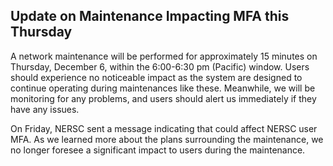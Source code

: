 ## Update on Maintenance Impacting MFA this Thursday

A network maintenance will be performed for approximately 15 minutes on
Thursday, December 6, within the 6:00-6:30 pm (Pacific) window. Users should
experience no noticeable impact as the system are designed to continue
operating during maintenances like these.  Meanwhile, we will be monitoring for
any problems, and users should alert us immediately if they have any issues.

On Friday, NERSC sent a message indicating that could affect NERSC user MFA. As 
we learned more about the plans surrounding the maintenance, we no longer 
foresee a significant impact to users during the maintenance.
